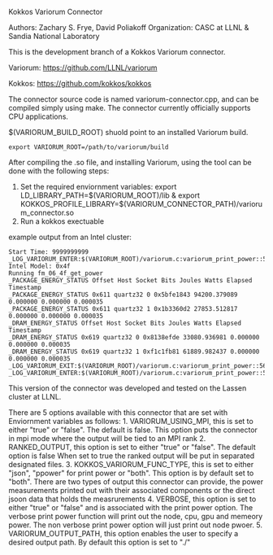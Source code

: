 Kokkos Variorum Connector

Authors: Zachary S. Frye, David Poliakoff
Organization: CASC at LLNL & Sandia National Laboratory 

This is the development branch of a Kokkos Variorum connector. 

Variorum: https://github.com/LLNL/variorum

Kokkos: https://github.com/kokkos/kokkos


The connector source code is named variorum-connector.cpp, and can be compiled simply using make. The connector currently officially supports CPU applications. 

$(VARIORUM_BUILD_ROOT) shuold point to an installed Variorum build.

    export VARIORUM_ROOT=/path/to/variorum/build 

After compiling the .so file, and installing Variorum, using the tool can be done with the following steps:


1. Set the required enviornment variables: 
    export LD_LIBRARY_PATH=$(VARIORUM_ROOT)/lib & 
    export KOKKOS_PROFILE_LIBRARY=$(VARIORUM_CONNECTOR_PATH)/variorum_connector.so
2. Run a kokkos exectuable

example output from an Intel cluster:

    Start Time: 9999999999
    _LOG_VARIORUM_ENTER:$(VARIORUM_ROOT)/variorum.c:variorum_print_power::552
    Intel Model: 0x4f
    Running fm_06_4f_get_power
    _PACKAGE_ENERGY_STATUS Offset Host Socket Bits Joules Watts Elapsed Timestamp
    _PACKAGE_ENERGY_STATUS 0x611 quartz32 0 0x5bfe1843 94200.379089 0.000000 0.000000 0.000035
    _PACKAGE_ENERGY_STATUS 0x611 quartz32 1 0x1b3360d2 27853.512817 0.000000 0.000000 0.000035
    _DRAM_ENERGY_STATUS Offset Host Socket Bits Joules Watts Elapsed Timestamp
    _DRAM_ENERGY_STATUS 0x619 quartz32 0 0x8138efde 33080.936981 0.000000 0.000000 0.000035
    _DRAM_ENERGY_STATUS 0x619 quartz32 1 0xf1c1fb81 61889.982437 0.000000 0.000000 0.000035
    _LOG_VARIORUM_EXIT:$(VARIORUM_ROOT)/variorum.c:variorum_print_power::569
    _LOG_VARIORUM_ENTER:$(VARIORUM_ROOT)/variorum.c:variorum_print_power::552

This version of the connector was developed and tested on the Lassen cluster at LLNL.

There are 5 options available with this connector that are set with Enviornment variables as follows:
	1. VARIORUM_USING_MPI, this is set to either "true" or "false". The default is false. This option puts the connector in mpi mode where the output will be tied to an MPI rank 
	2. RANKED_OUTPUT, this option is set to either "true" or "false". The default option is false When set to true the ranked output will be put in separated designated files.
	3. KOKKOS_VARIORUM_FUNC_TYPE, this is set to either "json", "ppower" for print power or "both". This option is by default set to "both". There are two types of output this connector can provide, the power measurements printed out with their associated components or the direct jsoon data that holds the measrurements
	4. VERBOSE, this option is set to either "true" or "false" and is associated with the print power option. The verbose print power function will print out the node, cpu, gpu and memeory power. The non verbose print power option will just print out node pwoer. 
	5. VARIORUM_OUTPUT_PATH, this option enables the user to specify a desired output path. By default this option is set to "./" 
